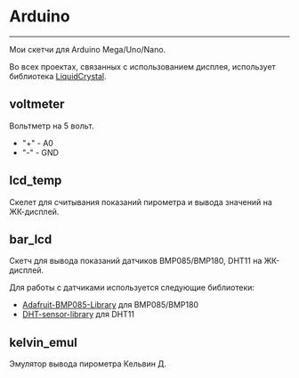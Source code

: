 # Arduino #
---
Мои скетчи для Arduino Mega/Uno/Nano.

Во всех проектах, связанных с использованием дисплея, использует библиотека [LiquidCrystal](https://bitbucket.org/fmalpartida/new-liquidcrystal/downloads). 
## voltmeter ##
Вольтметр на 5 вольт.

- "+" - A0
- "-" - GND

## lcd_temp ##
Скелет для считывания показаний пирометра и вывода значений на ЖК-дисплей.

## bar_lcd ##
Скетч для вывода показаний датчиков BMP085/BMP180, DHT11 на ЖК-дисплей.

Для работы с датчиками используется следующие библиотеки:

- [Adafruit-BMP085-Library](https://github.com/adafruit/Adafruit-BMP085-Library) для BMP085/BMP180
- [DHT-sensor-library](https://github.com/adafruit/DHT-sensor-library) для DHT11


## kelvin_emul ##
Эмулятор вывода пирометра Кельвин Д.

